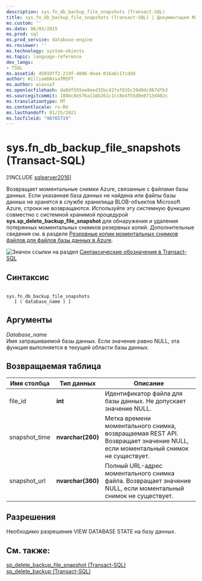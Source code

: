 ```yaml
---
description: sys.fn_db_backup_file_snapshots (Transact-SQL)
title: sys.fn_db_backup_file_snapshots (Transact-SQL) | Документация Майкрософт
ms.custom: ''
ms.date: 06/03/2015
ms.prod: sql
ms.prod_service: database-engine
ms.reviewer: ''
ms.technology: system-objects
ms.topic: language-reference
dev_langs:
- TSQL
ms.assetid: 45010ff2-219f-4086-9ea4-016a6c17cddd
author: WilliamDAssafMSFT
ms.author: wiassaf
ms.openlocfilehash: da0df555ee8eed32bc42faf035c29d0dc867dfb3
ms.sourcegitcommit: 108bc8e576a116b261c1cc8e4f55d0e0713d402c
ms.translationtype: MT
ms.contentlocale: ru-RU
ms.lasthandoff: 01/25/2021
ms.locfileid: "98765719"
---
```

# <a name="sysfn_db_backup_file_snapshots-transact-sql"></a>sys.fn_db_backup_file_snapshots (Transact-SQL)
[!INCLUDE [sqlserver2016](../../includes/applies-to-version/sqlserver2016.md)]

  Возвращает моментальные снимки Azure, связанные с файлами базы данных. Если указанная база данных не найдена или файлы базы данных не хранятся в службе хранилища BLOB-объектов Microsoft Azure, строки не возвращаются. Используйте эту системную функцию совместно с системной хранимой процедурой **sys.sp_delete_backup_file_snapshot** для обнаружения и удаления потерянных моментальных снимков резервных копий. Дополнительные сведения см. в разделе [Резервные копии моментальных снимков файлов для файлов базы данных в Azure](../../relational-databases/backup-restore/file-snapshot-backups-for-database-files-in-azure.md).  
  
 ![Значок ссылки на раздел](../../database-engine/configure-windows/media/topic-link.gif "Значок ссылки на раздел") [Синтаксические обозначения в Transact-SQL](../../t-sql/language-elements/transact-sql-syntax-conventions-transact-sql.md)  
  
## <a name="syntax"></a>Синтаксис  
  
```  
  
sys.fn_db_backup_file_snapshots   
   [ ( database_name ) ]  
```  
  
## <a name="arguments"></a>Аргументы  
 *Database_name*  
 Имя запрашиваемой базы данных. Если значение равно NULL, эта функция выполняется в текущей области базы данных.  
  
## <a name="table-returned"></a>Возвращаемая таблица  
  
|Имя столбца|Тип данных|Описание|  
|-----------------|---------------|-----------------|  
|file_id|**int**|Идентификатор файла для базы данных. Не допускает значение NULL.|  
|snapshot_time|**nvarchar(260)**|Метка времени моментального снимка, возвращаемая REST API. Возвращает значение NULL, если моментальный снимок не существует.|  
|snapshot_url|**nvarchar(360)**|Полный URL-адрес моментального снимка файла. Возвращает значение NULL, если моментальный снимок не существует.|  
  
## <a name="permissions"></a>Разрешения  
 Необходимо разрешение VIEW DATABASE STATE на базу данных.  
  
## <a name="see-also"></a>См. также:  
 [sp_delete_backup_file_snapshot &#40;Transact-SQL&#41;](../../relational-databases/system-stored-procedures/snapshot-backup-sp-delete-backup-file-snapshot.md)   
 [sp_delete_backup (Transact-SQL)](../../relational-databases/system-stored-procedures/snapshot-backup-sp-delete-backup.md)  
  
  
